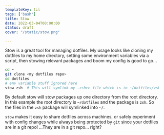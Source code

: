 ```yaml
---
templateKey: til
tags: ['bash']
title: Stow
date: 2022-03-04T00:00:00
status: draft
cover: "/static/stow.png"

---
```


Stow is a great tool for managing dotfiles. My usage looks like cloning my dotfiles to my home directory, setting some environment variables via a script, then stowing relevant packages and boom my config is good to go...

```bash
cd ~
git clone <my dotfiles repo>
cd dotfiles
# env variable stuff ignored here
stow zsh  # This will symlink my .zshrc file which is in ~/dotfiles/zsh to ~/.zshrc
```
By default stow will stow packages up one directory from the root directory. 
In this example the root directory is `~/dotfiles` and the package is `zsh`.
So the files in the `zsh` package will symlinked into `~/`.

`stow` makes it easy to share dotfiles across machines, or safely experiment with config changes while always being protected by `git` since your dotfiles are in a git repo!
...They are in a git repo... right?
